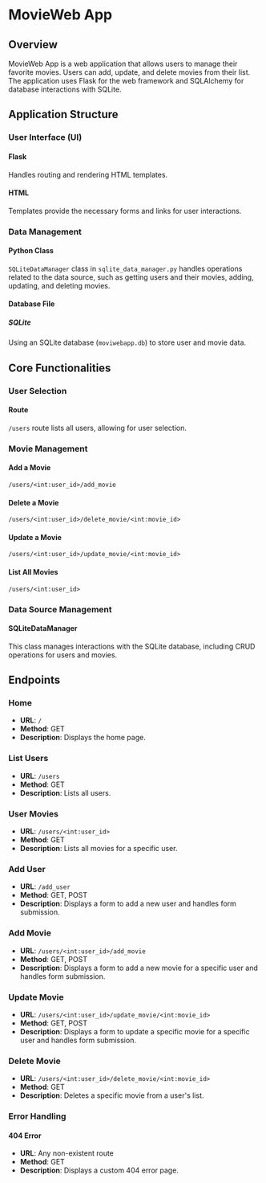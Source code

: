 # MovieWeb App

## Overview

MovieWeb App is a web application that allows users to manage their favorite movies. Users can add, update, and delete movies from their list. The application uses Flask for the web framework and SQLAlchemy for database interactions with SQLite.

## Application Structure

### User Interface (UI)

#### Flask
Handles routing and rendering HTML templates.

#### HTML
Templates provide the necessary forms and links for user interactions.

### Data Management

#### Python Class
`SQLiteDataManager` class in `sqlite_data_manager.py` handles operations related to the data source, such as getting users and their movies, adding, updating, and deleting movies.

#### Database File

##### SQLite
Using an SQLite database (`moviwebapp.db`) to store user and movie data.

## Core Functionalities

### User Selection

#### Route
`/users` route lists all users, allowing for user selection.

### Movie Management

#### Add a Movie
`/users/<int:user_id>/add_movie`

#### Delete a Movie
`/users/<int:user_id>/delete_movie/<int:movie_id>`

#### Update a Movie
`/users/<int:user_id>/update_movie/<int:movie_id>`

#### List All Movies
`/users/<int:user_id>`

### Data Source Management

#### SQLiteDataManager
This class manages interactions with the SQLite database, including CRUD operations for users and movies.

## Endpoints

### Home
- **URL**: `/`
- **Method**: GET
- **Description**: Displays the home page.

### List Users
- **URL**: `/users`
- **Method**: GET
- **Description**: Lists all users.

### User Movies
- **URL**: `/users/<int:user_id>`
- **Method**: GET
- **Description**: Lists all movies for a specific user.

### Add User
- **URL**: `/add_user`
- **Method**: GET, POST
- **Description**: Displays a form to add a new user and handles form submission.

### Add Movie
- **URL**: `/users/<int:user_id>/add_movie`
- **Method**: GET, POST
- **Description**: Displays a form to add a new movie for a specific user and handles form submission.

### Update Movie
- **URL**: `/users/<int:user_id>/update_movie/<int:movie_id>`
- **Method**: GET, POST
- **Description**: Displays a form to update a specific movie for a specific user and handles form submission.

### Delete Movie
- **URL**: `/users/<int:user_id>/delete_movie/<int:movie_id>`
- **Method**: GET
- **Description**: Deletes a specific movie from a user's list.

### Error Handling

#### 404 Error
- **URL**: Any non-existent route
- **Method**: GET
- **Description**: Displays a custom 404 error page.


